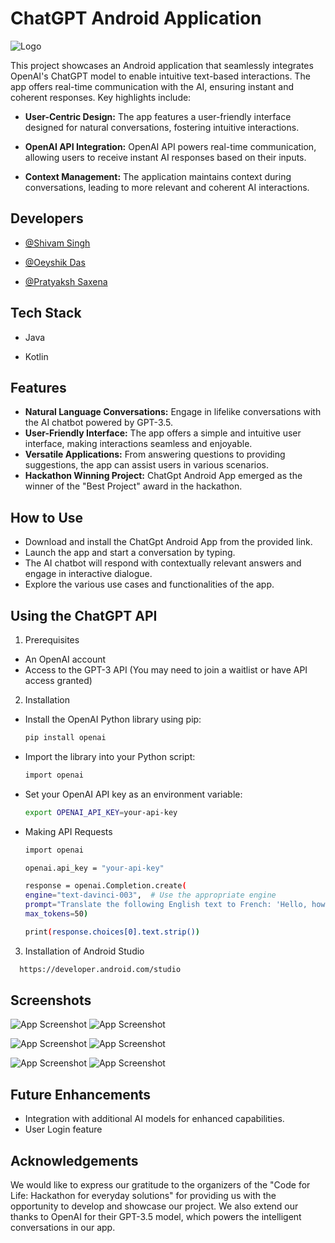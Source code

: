 
# ChatGPT Android Application

![Logo](https://drive.google.com/uc?id=16kSn_U1snzH94P8y2_ZCDf2bxJaDLlhh)

This project showcases an Android application that seamlessly integrates OpenAI's ChatGPT model to enable intuitive text-based interactions. The app offers real-time communication with the AI, ensuring instant and coherent responses. Key highlights include:

- **User-Centric Design:** The app features a user-friendly interface designed for natural conversations, fostering intuitive interactions.

- **OpenAI API Integration:** OpenAI API powers real-time communication, allowing users to receive instant AI responses based on their inputs.

- **Context Management:** The application maintains context during conversations, leading to more relevant and coherent AI interactions.


## Developers

- [@Shivam Singh](https://github.com/I-ShivamSingh)

- [@Oeyshik Das](https://github.com/Oeyshik/Django-CRM)

- [@Pratyaksh Saxena](https://github.com/pratyakshhhh)


## Tech Stack

- Java 

- Kotlin


## Features

- **Natural Language Conversations:** Engage in lifelike conversations with the AI chatbot powered by GPT-3.5.
- **User-Friendly Interface:** The app offers a simple and intuitive user interface, making interactions seamless and enjoyable.
- **Versatile Applications:** From answering questions to providing suggestions, the app can assist users in various scenarios.
- **Hackathon Winning Project:** ChatGpt Android App emerged as the winner of the "Best Project" award in the hackathon.


## How to Use

- Download and install the ChatGpt Android App from the provided link.
- Launch the app and start a conversation by typing.
- The AI chatbot will respond with contextually relevant answers and engage in interactive dialogue.
- Explore the various use cases and functionalities of the app.


## Using the ChatGPT API

1) Prerequisites
- An OpenAI account
- Access to the GPT-3 API (You may need to join a waitlist or have API access granted)

2) Installation
- Install the OpenAI Python library using pip:
  ```bash
  pip install openai
  ```
- Import the library into your Python script:
  ```bash
  import openai
  ```
- Set your OpenAI API key as an environment variable:
  ```bash
  export OPENAI_API_KEY=your-api-key
  ```
- Making API Requests
  ```bash
  import openai
  
  openai.api_key = "your-api-key"
  
  response = openai.Completion.create(
  engine="text-davinci-003",  # Use the appropriate engine
  prompt="Translate the following English text to French: 'Hello, how are you?'",
  max_tokens=50)
  
  print(response.choices[0].text.strip())
  ```

3) Installation of Android Studio

```bash
  https://developer.android.com/studio
```
    
## Screenshots

![App Screenshot](https://drive.google.com/uc?id=1NsJFrg3g46S0eiqrSmfotjYTwPzht4ng) ![App Screenshot](https://drive.google.com/uc?id=1f7ImTAGbyEpr-4DadH_iW6uCY_1moSrB) 

![App Screenshot](https://drive.google.com/uc?id=1yPZIvtX0or3V4vD0NiIf4tnfsuMYMlnC) ![App Screenshot](https://drive.google.com/uc?id=1skVOupg3CwVWPbT3EzLHEdR3Wn8Kw1ZX) 

![App Screenshot](https://drive.google.com/uc?id=1_S5HK_7Cm-NAMh_hG2tL8-t7WJdsyhBa) ![App Screenshot](https://drive.google.com/uc?id=1jDYiLrISQlnmdbsdCW-cmtx3EdjzCH_6)


## Future Enhancements

- Integration with additional AI models for enhanced capabilities.
- User Login feature

## Acknowledgements

We would like to express our gratitude to the organizers of the "Code for Life: Hackathon for everyday solutions" for providing us with the opportunity to develop and showcase our project. We also extend our thanks to OpenAI for their GPT-3.5 model, which powers the intelligent conversations in our app.

